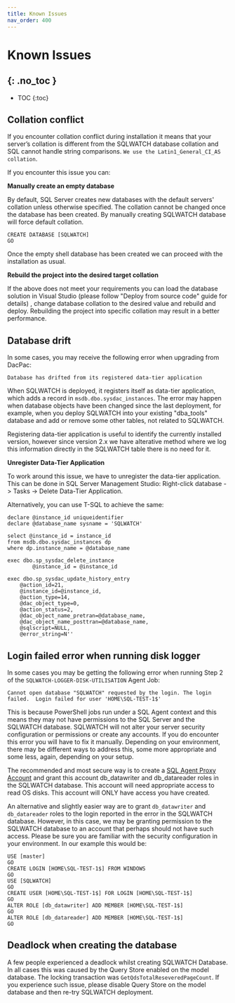 ```yaml
---
title: Known Issues
nav_order: 400
---
```


# Known Issues
{: .no_toc }
---

- TOC
{:toc}

## Collation conflict

If you encounter collation conflict during installation it means that your server’s collation is different from the SQLWATCH database collation and SQL cannot handle string comparisons.
`We use the Latin1_General_CI_AS collation`.

If you encounter this issue you can:

**Manually create an empty database**

By default, SQL Server creates new databases with the default servers' collation unless otherwise specified. The collation cannot be changed once the database has been created. By manually creating SQLWATCH database will force default collation.

```
CREATE DATABASE [SQLWATCH]
GO
```

Once the empty shell database has been created we can proceed with the installation as usual.

**Rebuild the project into the desired target collation**

If the above does not meet your requirements you can load the database solution in Visual Studio (please follow "Deploy from source code" guide for details) , change database collation to the desired value and rebuild and deploy.
Rebuilding the project into specific collation may result in a better performance. 

## Database drift

In some cases, you may receive the following error when upgrading from DacPac:

```
Database has drifted from its registered data-tier application
```

When SQLWATCH is deployed, it registers itself as data-tier application, which adds a record in `msdb.dbo.sysdac_instances`. 
The error may happen when database objects have been changed since the last deployment, for example, when you deploy SQLWATCH into your existing "dba_tools" database and add or remove some other tables, not related to SQLWATCH.

Registering data-tier application is useful to identify the currently installed version, however since version 2.x we have alterative method where we log this information directly in the SQLWATCH table there is no need for it.

**Unregister Data-Tier Application**

To work around this issue, we have to unregister the data-tier application. This can be done in SQL Server Management Studio: Right-click database -> Tasks -> Delete Data-Tier Application.

Alternatively, you can use T-SQL to achieve the same:

```
declare @instance_id uniqueidentifier
declare @database_name sysname = 'SQLWATCH'

select @instance_id = instance_id
from msdb.dbo.sysdac_instances dp 
where dp.instance_name = @database_name

exec dbo.sp_sysdac_delete_instance 
	    @instance_id = @instance_id
    
exec dbo.sp_sysdac_update_history_entry 
    @action_id=21,
    @instance_id=@instance_id,
    @action_type=14,
    @dac_object_type=0,
    @action_status=2,
    @dac_object_name_pretran=@database_name,
    @dac_object_name_posttran=@database_name,
    @sqlscript=NULL,
    @error_string=N''
```

## Login failed error when running disk logger

In some cases you may be getting the following error when running Step 2 of the `SQLWATCH-LOGGER-DISK-UTILISATION` Agent Job:

```
Cannot open database "SQLWATCH" requested by the login. The login failed.  Login failed for user 'HOME\SQL-TEST-1$'
```

This is because PowerShell jobs run under a SQL Agent context and this means they may not have permissions to the SQL Server and the SQLWATCH database.
SQLWATCH will not alter your server security configuration or permissions or create any accounts. If you do encounter this error you will have to fix it manually. Depending on your environment, there may be different ways to address this, some more appropriate and some less, again, depending on your setup.

The recommended and most secure way is to create a [SQL Agent Proxy Account](https://docs.microsoft.com/en-us/sql/ssms/agent/create-a-sql-server-agent-proxy) and grant this account db_datawriter and db_datareader roles in the SQLWATCH database. This account will need appropriate access to read OS disks. This account will ONLY have access you have created.

An alternative and slightly easier way are to grant `db_datawriter` and `db_datareader` roles to the login reported in the error in the SQLWATCH database. However, in this case, we may be granting permission to the SQLWATCH database to an account that perhaps should not have such access. Please be sure you are familiar with the security configuration in your environment. In our example this would be:

```
USE [master]
GO
CREATE LOGIN [HOME\SQL-TEST-1$] FROM WINDOWS
GO
USE [SQLWATCH]
GO
CREATE USER [HOME\SQL-TEST-1$] FOR LOGIN [HOME\SQL-TEST-1$]
GO
ALTER ROLE [db_datawriter] ADD MEMBER [HOME\SQL-TEST-1$]
GO
ALTER ROLE [db_datareader] ADD MEMBER [HOME\SQL-TEST-1$]
GO
```

## Deadlock when creating the database

A few people experienced a deadlock whilst creating SQLWATCH Database. In all cases this was caused by the Query Store enabled on the model database. The locking transaction was `GetQdsTotalReseveredPageCount`. If you experience such issue, please disable Query Store on the model database and then re-try SQLWATCH deployment. 
